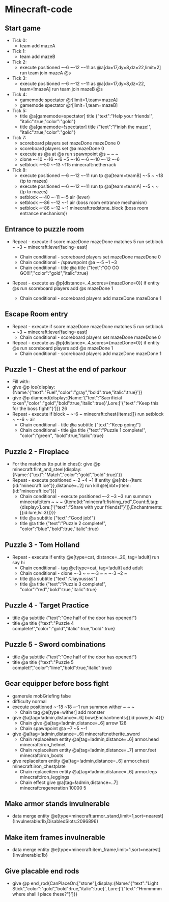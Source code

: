 # Minecraft-code

## Start game
- Tick 0: 
  - team add mazeA
- Tick 1: 
  - team add mazeB
- Tick 2:
  - execute positioned ~-6 ~-12 ~-11 as @a[dx=17,dy=8,dz=22,limit=2] run team join mazeA @s
- Tick 3:
  - execute positioned ~-6 ~-12 ~-11 as @a[dx=17,dy=8,dz=22, team=!mazeA] run team join mazeB @s
- Tick 4:
  - gamemode spectator @r[limit=1,team=mazeA] 
  - gamemode spectator @r[limit=1,team=mazeB] 
- Tick 5:
  - title @a[gamemode=spectator] title {"text":"Help your friends!", "italic":true,"color":"gold"}
  - title @a[gamemode=!spectator] title {"text":"Finish the maze!", "italic":true,"color":"gold"}
- Tick 7:
  - scoreboard players set mazeDone mazeDone 0
  - scoreboard players set @a mazeDone 0
  - execute as @a at @s run spawnpoint @s ~ ~ ~
  - clone ~-10 ~-16 ~-6 ~5 ~-16 ~-6 ~-10 ~-12 ~-6 
  - setblock ~-50 ~-13 ~115 minecraft:netherrack
- Tick 8:
  - execute positioned ~-6 ~-12 ~-11 run tp @a[team=teamB] ~-5 ~ ~18 (tp to mazes)
  - execute positioned ~-6 ~-12 ~-11 run tp @a[team=teamA] ~-5 ~ ~   (tp to mazes)
  - setblock ~-40 ~-11 ~-5 air (lever)
  - setblock ~-86 ~-12 ~-1 air (boss room entrance mechanism)
  - setblock ~-86 ~-12 ~-1 minecraft:redstone_block (boss room entrance mechanism)\
  
## Entrance to puzzle room
- Repeat - execute if score mazeDone mazeDone matches 5 run setblock ~ ~3 ~ minecraft:lever[facing=east]
  - Chain conditional - scoreboard players set mazeDone mazeDone 0
  - Chain conditional - /spawnpoint @a ~-5 ~1 ~3
  - Chain conditional - title @a title {"text":"GO GO GO!!!","color":"gold","italic":true}

- Repeat - execute as @p[distance=..4,scores={mazeDone=0}] if entity @s run scoreboard players add @s mazeDone 1
  - Chain conditional - scoreboard players add mazeDone mazeDone 1
  
  
## Escape Room entry
- Repeat - execute if score mazeDone mazeDone matches 5 run setblock ~ ~3 ~ minecraft:lever[facing=east]
  - Chain conditional - scoreboard players set mazeDone mazeDone 0  
- Repeat - execute as @p[distance=..4,scores={mazeDone=0}] if entity @s run scoreboard players add @s mazeDone 1
  - Chain conditional - scoreboard players add mazeDone mazeDone 1

## Puzzle 1 - Chest at the end of parkour
- Fill with:
- give @p ice{display:{Name:'{"text":"Fuel","color":"gray","bold":true,"italic":true}'}}
- give @p diamond{display:{Name:'{"text":"Sacrificial token","color":"gold","bold":true,"italic":true}',Lore:['{"text":"Keep this for the boss fight!"}']}} 26 
- Repeat - execute if block ~ ~-6 ~ minecraft:chest{Items:[]} run setblock ~ ~-6 ~ air
  - Chain conditional - title @a subtitle {"text":"Keep going!"}
  - Chain conditional - title @a title {"text":"Puzzle 1 complete!", "color":"green", "bold":true,"italic":true}

## Puzzle 2 - Fireplace
- For the matches (to put in chest): give @p minecraft:flint_and_steel{display:{Name:'{"text":"Match","color":"gold","bold":true}'}}
- Repeat - execute positioned ~-2 ~4 ~1 if entity @e[nbt={Item:{id:"minecraft:ice"}},distance=..2] run kill @e[nbt={Item:{id:"minecraft:ice"}}]
  - Chain conditional - execute positioned ~-2 ~3 ~3 run summon minecraft:item ~ ~ ~ {Item:{id:"minecraft:fishing_rod",Count:5,tag:{display:{Lore:['{"text":"Share with your friends!"}']},Enchantments:[{id:lure,lvl:3}]}}}
  - title @a subtitle {"text":"Good job!"}
  - title @a title {"text":"Puzzle 2 complete!", "color":"blue","bold":true,"italic":true}
  
## Puzzle 3 - Tom Holland
- Repeat - execute if entity @e[type=cat, distance=..20, tag=!adult] run say hi
  - Chain conditional - tag @e[type=cat, tag=!adult] add adult
  - Chain conditional - clone ~-3 ~ ~ ~-3 ~ ~ ~-3 ~2 ~
  - title @a subtitle {"text":"Jiayoussss"}
  - title @a title {"text":"Puzzle 3 complete!", "color":"red","bold":true,"italic":true}
  
## Puzzle 4 - Target Practice
- title @a subtitle {"text":"One half of the door has opened!"}
- title @a title {"text":"Puzzle 4 complete!","color":"gold","italic":true,"bold":true}

## Puzzle 5 - Sword combinations
- title @a subtitle {"text":"One half of the door has opened!"}
- title @a title {"text":"Puzzle 5 complet!","color":"lime","bold":true,"italic":true}

## Gear equipper before boss fight
- gamerule mobGriefing false
- difficulty normal
- execute positioned ~-18 ~18 ~-1 run summon wither ~ ~ ~
  - Chain tag @e[type=wither] add monster
- give @a[tag=!admin,distance=..6] bow{Enchantments:[{id:power,lvl:4}]}
  - Chain give @a[tag=!admin,distance=..6] arrow 128
  - Chain spawnpoint @a ~7 ~5 ~-1
- give @a[tag=!admin,distance=..6] minecraft:netherite_sword
  - Chain replaceitem entity @a[tag=!admin,distance=..6] armor.head minecraft:iron_helmet
  - Chain replaceitem entity @a[tag=!admin,distance=..7] armor.feet minecraft:iron_boots
- give replaceitem entity @a[tag=!admin,distance=..6] armor.chest minecraft:iron_chestplate
  - Chain replaceitem entity @a[tag=!admin,distance=..6] armor.legs minecraft:iron_leggings
  - Chain effect give @a[tag=!admin,distance=..7] minecraft:regeneration 10000 5

## Make armor stands invulnerable
- data merge entity @e[type=minecraft:armor_stand,limit=1,sort=nearest] {Invulnerable:1b,DisabledSlots:2096896}

## Make item frames invulnerable
- data merge entity @e[type=minecraft:item_frame,limit=1,sort=nearest] {Invulnerable:1b}

## Give placable end rods
- give @p end_rod{CanPlaceOn:["stone"],display:{Name:'{"text":"Light Stick","color":"gold","bold":true,"italic":true}', Lore:['{"text":"Hmmmmm where shall I place these?"}']}}
